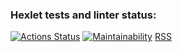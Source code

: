 ### Hexlet tests and linter status:

[![Actions Status](https://github.com/immortal-p/frontend-project-11/actions/workflows/hexlet-check.yml/badge.svg)](https://github.com/immortal-p/frontend-project-11/actions)
[![Maintainability](https://qlty.sh/gh/immortal-p/projects/frontend-project-11/maintainability.svg)](https://qlty.sh/gh/immortal-p/projects/frontend-project-11)
[RSS](https://frontend-project-11-three-azure.vercel.app/)